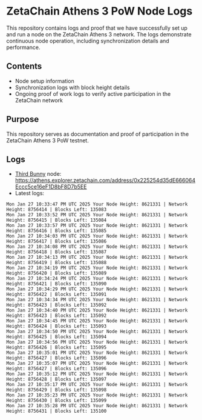 # ZetaChain Athens 3 PoW Node Logs
This repository contains logs and proof that we have successfully set up and run a node on the ZetaChain Athens 3 network. The logs demonstrate continuous node operation, including synchronization details and performance.

## Contents
- Node setup information
- Synchronization logs with block height details
- Ongoing proof of work logs to verify active participation in the ZetaChain network

## Purpose
This repository serves as documentation and proof of participation in the ZetaChain Athens 3 PoW testnet.

## Logs

- [Third Bunny](https://thirdbunny.xyz/) node: https://athens.explorer.zetachain.com/address/0x225254d35dE666064Eccc5ce16eF1D8bF8D7b5EE
- Latest logs:
```
Mon Jan 27 10:33:47 PM UTC 2025 Your Node Height: 8621331 | Network Height: 8756414 | Blocks Left: 135083
Mon Jan 27 10:33:52 PM UTC 2025 Your Node Height: 8621331 | Network Height: 8756415 | Blocks Left: 135084
Mon Jan 27 10:33:57 PM UTC 2025 Your Node Height: 8621331 | Network Height: 8756416 | Blocks Left: 135085
Mon Jan 27 10:34:03 PM UTC 2025 Your Node Height: 8621331 | Network Height: 8756417 | Blocks Left: 135086
Mon Jan 27 10:34:08 PM UTC 2025 Your Node Height: 8621331 | Network Height: 8756418 | Blocks Left: 135087
Mon Jan 27 10:34:13 PM UTC 2025 Your Node Height: 8621331 | Network Height: 8756419 | Blocks Left: 135088
Mon Jan 27 10:34:19 PM UTC 2025 Your Node Height: 8621331 | Network Height: 8756420 | Blocks Left: 135089
Mon Jan 27 10:34:24 PM UTC 2025 Your Node Height: 8621331 | Network Height: 8756421 | Blocks Left: 135090
Mon Jan 27 10:34:29 PM UTC 2025 Your Node Height: 8621331 | Network Height: 8756422 | Blocks Left: 135091
Mon Jan 27 10:34:34 PM UTC 2025 Your Node Height: 8621331 | Network Height: 8756423 | Blocks Left: 135092
Mon Jan 27 10:34:40 PM UTC 2025 Your Node Height: 8621331 | Network Height: 8756423 | Blocks Left: 135092
Mon Jan 27 10:34:45 PM UTC 2025 Your Node Height: 8621331 | Network Height: 8756424 | Blocks Left: 135093
Mon Jan 27 10:34:50 PM UTC 2025 Your Node Height: 8621331 | Network Height: 8756425 | Blocks Left: 135094
Mon Jan 27 10:34:56 PM UTC 2025 Your Node Height: 8621331 | Network Height: 8756426 | Blocks Left: 135095
Mon Jan 27 10:35:01 PM UTC 2025 Your Node Height: 8621331 | Network Height: 8756427 | Blocks Left: 135096
Mon Jan 27 10:35:07 PM UTC 2025 Your Node Height: 8621331 | Network Height: 8756427 | Blocks Left: 135096
Mon Jan 27 10:35:12 PM UTC 2025 Your Node Height: 8621331 | Network Height: 8756428 | Blocks Left: 135097
Mon Jan 27 10:35:17 PM UTC 2025 Your Node Height: 8621331 | Network Height: 8756429 | Blocks Left: 135098
Mon Jan 27 10:35:23 PM UTC 2025 Your Node Height: 8621331 | Network Height: 8756430 | Blocks Left: 135099
Mon Jan 27 10:35:28 PM UTC 2025 Your Node Height: 8621331 | Network Height: 8756431 | Blocks Left: 135100
```
